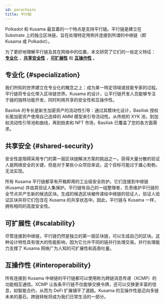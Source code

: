 ```yaml
---
id: parachains
title: 平行链
---
```


Polkadot 和 Kusama 最显着的一个特点是支持平行链。平行链是建立在 Substrate 上的独立区块链，旨在处理特定用例并连接到所谓的中继链（即 Kusama 或 Polkadot）。

为了更好地理解平行链及其在网络中的位置，本文研究了它们的一些定义特征： **[专业化](#specialization)** ，**[共享安全性](#shared-security)** ，**[可扩展性](#scalability)** 和 **[互操作性](#interoperability)** 。


## 专业化 {#specialization}

我们所知的世界建立在专业化的概念之上：成为某一特定领域或技能专家的过程。平行链将专业化带入区块链世界。Kusama 的设计，让平行链开发人员能够专注于链的独特功能开发，同时利用共享的安全性和互操作性。

Basilisk 的专长是新生加密资产的流动性引导：通过其模块化设计，Basilisk 授权长尾加密资产使用自己选择的 AMM 模型来引导流动性。从传统的 XYK 池，到加权流动性引导池和曲线，再到拍卖和 NFT 市场，Basilisk 已覆盖了您的各方面需求。


## 共享安全 {#shared-security}

安全性是阻碍采用专门的第一层区块链解决方案的挑战之一。获得大量分散的验证人是网络安全的关键，但是对于某些小众项目来说，这个目标可能过于雄心勃勃，无法实现。

所有 Kusama 平行链都享有开箱即用的工业级安全防护。它们连接到中继链 (Kusama) 并由其验证人集保护。平行链有自己的一组整理者，负责维护平行链的全节点并产生新的候选区块。生成的候选区块被传递给中继链的验证人，验证人验证区块并将它们包含在 Kusama 的共享状态中。因此，平行链与 Kusama 一样，拥有相同的高度安全性。


## 可扩展性 {#scalability}

尽管连接到中继链，平行链仍然是独立的第一层区块链，可以生成自己的区块。这种设计特性具有很大的性能影响，因为它允许不同的链并行处理交易。并行处理能力支撑了 Kusama 网络广为人知的可扩展性和高吞吐量。


## 互操作性 {#interoperability}

所有连接到 Kusama 中继链的平行链都可以使用称为跨链消息传递（XCMP）的功能相互通信。XCMP 让各条平行链不仅能够交换令牌，还可以交换更丰富的信息，如智能合约，从而为 DeFi 扩展铺平了道路。Kusama 的互操作性是迈向多链未来的基石，跨链转帐将成为我们日常生活的一部分。
